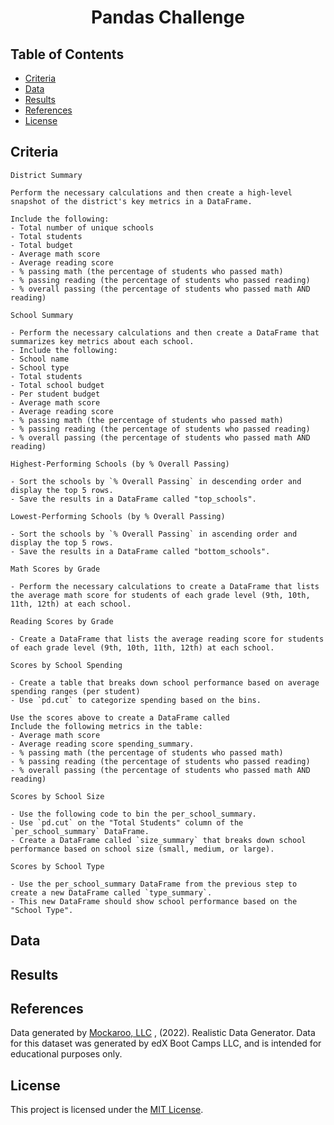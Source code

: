 <h1 align = "center"> Pandas Challenge </h1>



## Table of Contents

- [Criteria](#criteria)
- [Data](#data)
- [Results](#results)
- [References](#references)
- [License](#license)

## Criteria

```
District Summary

Perform the necessary calculations and then create a high-level snapshot of the district's key metrics in a DataFrame.

Include the following:
- Total number of unique schools
- Total students
- Total budget
- Average math score
- Average reading score
- % passing math (the percentage of students who passed math)
- % passing reading (the percentage of students who passed reading)
- % overall passing (the percentage of students who passed math AND reading)

School Summary

- Perform the necessary calculations and then create a DataFrame that summarizes key metrics about each school.
- Include the following:
- School name
- School type
- Total students
- Total school budget
- Per student budget
- Average math score
- Average reading score
- % passing math (the percentage of students who passed math)
- % passing reading (the percentage of students who passed reading)
- % overall passing (the percentage of students who passed math AND reading)

Highest-Performing Schools (by % Overall Passing)

- Sort the schools by `% Overall Passing` in descending order and display the top 5 rows.
- Save the results in a DataFrame called "top_schools".

Lowest-Performing Schools (by % Overall Passing)

- Sort the schools by `% Overall Passing` in ascending order and display the top 5 rows.
- Save the results in a DataFrame called "bottom_schools".

Math Scores by Grade

- Perform the necessary calculations to create a DataFrame that lists the average math score for students of each grade level (9th, 10th, 11th, 12th) at each school.

Reading Scores by Grade

- Create a DataFrame that lists the average reading score for students of each grade level (9th, 10th, 11th, 12th) at each school.

Scores by School Spending

- Create a table that breaks down school performance based on average spending ranges (per student)
- Use `pd.cut` to categorize spending based on the bins.

Use the scores above to create a DataFrame called 
Include the following metrics in the table:
- Average math score
- Average reading score spending_summary.
- % passing math (the percentage of students who passed math)
- % passing reading (the percentage of students who passed reading)
- % overall passing (the percentage of students who passed math AND reading)

Scores by School Size

- Use the following code to bin the per_school_summary.
- Use `pd.cut` on the "Total Students" column of the `per_school_summary` DataFrame.
- Create a DataFrame called `size_summary` that breaks down school performance based on school size (small, medium, or large).

Scores by School Type

- Use the per_school_summary DataFrame from the previous step to create a new DataFrame called `type_summary`.
- This new DataFrame should show school performance based on the "School Type".
```

## Data

## Results

## References

Data generated by [Mockaroo, LLC](https://mockaroo.com/) , (2022). Realistic Data Generator. Data for this dataset was generated by edX Boot Camps LLC, and is intended for educational purposes only.

## License

This project is licensed under the [MIT License](https://github.com/Yukitoshi12345/Pandas-Challenge/blob/main/LICENSE).